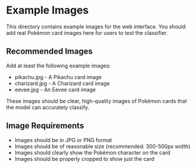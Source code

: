 # Example Images

This directory contains example images for the web interface. You should add real Pokémon card images here for users to test the classifier.

## Recommended Images

Add at least the following example images:

- pikachu.jpg - A Pikachu card image
- charizard.jpg - A Charizard card image
- eevee.jpg - An Eevee card image

These images should be clear, high-quality images of Pokémon cards that the model can accurately classify.

## Image Requirements

- Images should be in JPG or PNG format
- Images should be of reasonable size (recommended: 300-500px width)
- Images should clearly show the Pokémon character on the card
- Images should be properly cropped to show just the card
